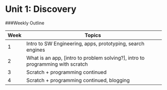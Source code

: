 # Unit 1: Discovery

###Weekly Outline

| Week                  | Topics                      |
|-----------------------------|-----------------------------|
| 1                         | Intro to SW Engineering, apps, prototyping, search engines      |
| 2                         | What is an app, [intro to problem solving?], intro to programming with scratch  |
| 3                           | Scratch + programming continued      |
| 4                           |   Scratch + programming continued, blogging |
